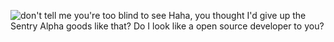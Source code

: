 ![don't tell me you're too blind to see](docs/rickroll.gif)
Haha, you thought I'd give up the Sentry Alpha goods like that? Do I look like a open source developer to you?
